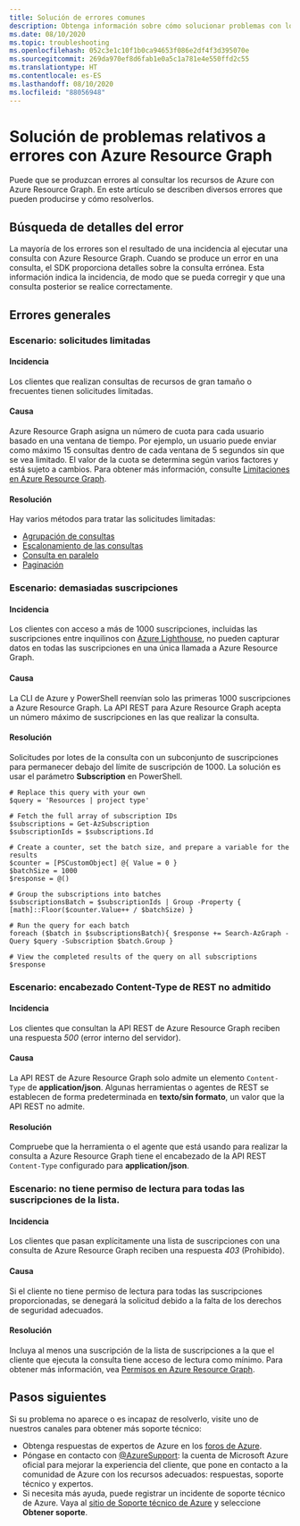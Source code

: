 ```yaml
---
title: Solución de errores comunes
description: Obtenga información sobre cómo solucionar problemas con los diversos SDK mientras consulta recursos de Azure con Azure Resource Graph.
ms.date: 08/10/2020
ms.topic: troubleshooting
ms.openlocfilehash: 052c3e1c10f1b0ca94653f086e2df4f3d395070e
ms.sourcegitcommit: 269da970ef8d6fab1e0a5c1a781e4e550ffd2c55
ms.translationtype: HT
ms.contentlocale: es-ES
ms.lasthandoff: 08/10/2020
ms.locfileid: "88056948"
---
```

# <a name="troubleshoot-errors-using-azure-resource-graph"></a>Solución de problemas relativos a errores con Azure Resource Graph

Puede que se produzcan errores al consultar los recursos de Azure con Azure Resource Graph. En este artículo se describen diversos errores que pueden producirse y cómo resolverlos.

## <a name="finding-error-details"></a>Búsqueda de detalles del error

La mayoría de los errores son el resultado de una incidencia al ejecutar una consulta con Azure Resource Graph. Cuando se produce un error en una consulta, el SDK proporciona detalles sobre la consulta errónea. Esta información indica la incidencia, de modo que se pueda corregir y que una consulta posterior se realice correctamente.

## <a name="general-errors"></a>Errores generales

### <a name="scenario-throttled-requests"></a><a name="throttled"></a>Escenario: solicitudes limitadas

#### <a name="issue"></a>Incidencia

Los clientes que realizan consultas de recursos de gran tamaño o frecuentes tienen solicitudes limitadas.

#### <a name="cause"></a>Causa

Azure Resource Graph asigna un número de cuota para cada usuario basado en una ventana de tiempo. Por ejemplo, un usuario puede enviar como máximo 15 consultas dentro de cada ventana de 5 segundos sin que se vea limitado. El valor de la cuota se determina según varios factores y está sujeto a cambios. Para obtener más información, consulte [Limitaciones en Azure Resource Graph](../overview.md#throttling).

#### <a name="resolution"></a>Resolución

Hay varios métodos para tratar las solicitudes limitadas:

- [Agrupación de consultas](../concepts/guidance-for-throttled-requests.md#grouping-queries)
- [Escalonamiento de las consultas](../concepts/guidance-for-throttled-requests.md#staggering-queries)
- [Consulta en paralelo](../concepts/guidance-for-throttled-requests.md#query-in-parallel)
- [Paginación](../concepts/guidance-for-throttled-requests.md#pagination)

### <a name="scenario-too-many-subscriptions"></a><a name="toomanysubscription"></a>Escenario: demasiadas suscripciones

#### <a name="issue"></a>Incidencia

Los clientes con acceso a más de 1000 suscripciones, incluidas las suscripciones entre inquilinos con [Azure Lighthouse](../../../lighthouse/overview.md), no pueden capturar datos en todas las suscripciones en una única llamada a Azure Resource Graph.

#### <a name="cause"></a>Causa

La CLI de Azure y PowerShell reenvían solo las primeras 1000 suscripciones a Azure Resource Graph. La API REST para Azure Resource Graph acepta un número máximo de suscripciones en las que realizar la consulta.

#### <a name="resolution"></a>Resolución

Solicitudes por lotes de la consulta con un subconjunto de suscripciones para permanecer debajo del límite de suscripción de 1000. La solución es usar el parámetro **Subscription** en PowerShell.

```azurepowershell-interactive
# Replace this query with your own
$query = 'Resources | project type'

# Fetch the full array of subscription IDs
$subscriptions = Get-AzSubscription
$subscriptionIds = $subscriptions.Id

# Create a counter, set the batch size, and prepare a variable for the results
$counter = [PSCustomObject] @{ Value = 0 }
$batchSize = 1000
$response = @()

# Group the subscriptions into batches
$subscriptionsBatch = $subscriptionIds | Group -Property { [math]::Floor($counter.Value++ / $batchSize) }

# Run the query for each batch
foreach ($batch in $subscriptionsBatch){ $response += Search-AzGraph -Query $query -Subscription $batch.Group }

# View the completed results of the query on all subscriptions
$response
```

### <a name="scenario-unsupported-content-type-rest-header"></a><a name="rest-contenttype"></a>Escenario: encabezado Content-Type de REST no admitido

#### <a name="issue"></a>Incidencia

Los clientes que consultan la API REST de Azure Resource Graph reciben una respuesta _500_ (error interno del servidor).

#### <a name="cause"></a>Causa

La API REST de Azure Resource Graph solo admite un elemento `Content-Type` de **application/json**. Algunas herramientas o agentes de REST se establecen de forma predeterminada en **texto/sin formato**, un valor que la API REST no admite.

#### <a name="resolution"></a>Resolución

Compruebe que la herramienta o el agente que está usando para realizar la consulta a Azure Resource Graph tiene el encabezado de la API REST `Content-Type` configurado para **application/json**.

### <a name="scenario-no-read-permission-to-all-subscriptions-in-list"></a><a name="rest-403"></a>Escenario: no tiene permiso de lectura para todas las suscripciones de la lista.

#### <a name="issue"></a>Incidencia

Los clientes que pasan explícitamente una lista de suscripciones con una consulta de Azure Resource Graph reciben una respuesta _403_ (Prohibido).

#### <a name="cause"></a>Causa

Si el cliente no tiene permiso de lectura para todas las suscripciones proporcionadas, se denegará la solicitud debido a la falta de los derechos de seguridad adecuados.

#### <a name="resolution"></a>Resolución

Incluya al menos una suscripción de la lista de suscripciones a la que el cliente que ejecuta la consulta tiene acceso de lectura como mínimo. Para obtener más información, vea [Permisos en Azure Resource Graph](../overview.md#permissions-in-azure-resource-graph).

## <a name="next-steps"></a>Pasos siguientes

Si su problema no aparece o es incapaz de resolverlo, visite uno de nuestros canales para obtener más soporte técnico:

- Obtenga respuestas de expertos de Azure en los [foros de Azure](https://azure.microsoft.com/support/forums/).
- Póngase en contacto con [@AzureSupport](https://twitter.com/azuresupport): la cuenta de Microsoft Azure oficial para mejorar la experiencia del cliente, que pone en contacto a la comunidad de Azure con los recursos adecuados: respuestas, soporte técnico y expertos.
- Si necesita más ayuda, puede registrar un incidente de soporte técnico de Azure. Vaya al [sitio de Soporte técnico de Azure](https://azure.microsoft.com/support/options/) y seleccione **Obtener soporte**.
